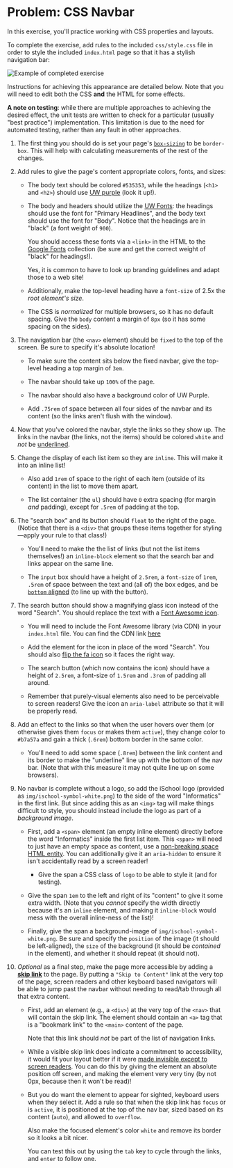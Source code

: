 # Problem: CSS Navbar

In this exercise, you'll practice working with CSS properties and layouts.

To complete the exercise, add rules to the included `css/style.css` file in order to style the included `index.html` page so that it has a stylish navigation bar:

![Example of completed exercise](img/sample-solution.gif)

Instructions for achieving this appearance are detailed below. Note that you will need to edit both the CSS **and** the HTML for some effects.

**A note on testing**: while there are multiple approaches to achieving the desired effect, the unit tests are written to check for a particular (usually "best practice") implementation. This limitation is due to the need for automated testing, rather than any fault in other approaches.


1. The first thing you should do is set your page's [`box-sizing`](https://info340.github.io/css-layouts.html#box-sizing) to be `border-box`. This will help with calculating measurements of the rest of the changes.

2. Add rules to give the page's content appropriate colors, fonts, and sizes:

    - The body text should be colored `#535353`, while the headings (`<h1>` and `<h2>`) should use [UW purple](https://www.washington.edu/brand/graphic-elements/primary-color-palette/) (look it up!).
  
    - The body and headers should utilize the [UW Fonts](https://www.washington.edu/brand/graphic-elements/font-download/): the headings should use the font for "Primary Headlines", and the body text should use the font for "Body". Notice that the headings are in "black" (a font weight of `900`).

        You should access these fonts via a `<link>` in the HTML to the [Google Fonts](https://fonts.google.com/) collection (be sure and get the correct weight of "black" for headings!).

        Yes, it is common to have to look up branding guidelines and adapt those to a web site!

    - Additionally, make the top-level heading have a `font-size` of 2.5x the _root element's size_.

    - The CSS is _normalized_ for multiple browsers, so it has no default spacing. Give the `body` content a margin of `8px` (so it has some spacing on the sides).

3. The navigation bar (the `<nav>` element) should be `fixed` to the top of the screen. Be sure to specify it's absolute location! 

    - To make sure the content sits below the fixed navbar, give the top-level heading a top margin of `3em`.

    - The navbar should take up `100%` of the page.

    - The navbar should also have a background color of UW Purple.
    
    - Add `.75rem` of space between all four sides of the navbar and its content (so the links aren't flush with the window).

4. Now that you've colored the navbar, style the links so they show up. The links in the navbar (the links, not the items) should be colored `white` and _not_ be [underlined](https://developer.mozilla.org/en-US/docs/Web/CSS/text-decoration).

5. Change the display of each list item so they are `inline`. This will make it into an inline list!
 
    - Also add `1rem` of space to the right of each item (outside of its content) in the list to move them apart.

    - The list container (the `ul`) should have `0` extra spacing (for margin _and_ padding), except for `.5rem` of padding at the top.

6. The "search box" and its button should `float` to the right of the page. (Notice that there is a `<div>` that groups these items together for styling&mdash;apply your rule to that class!)

    - You'll need to make the the list of links (but not the list items themselves!) an `inline-block` element so that the search bar and links appear on the same line.

    - The `input` box should have a height of `2.5rem`, a `font-size` of `1rem`, `.5rem` of space between the text and (all of) the box edges, and be [`bottom` aligned](https://developer.mozilla.org/en-US/docs/Web/CSS/vertical-align) (to line up with the button).

7. The search button should show a magnifying glass icon instead of the word "Search". You should replace the text with a [Font Awesome icon](https://fontawesome.com/icons/search?style=solid).

    - You will need to include the Font Awesome library (via CDN) in your `index.html` file. You can find the CDN link [here](https://cdnjs.com/libraries/font-awesome) 
    

    - Add the element for the icon in place of the word "Search". You should also [flip the fa icon](https://fontawesome.com/how-to-use/on-the-web/styling/rotating-icons) so it faces the right way.

    - The search button (which now contains the icon) should have a height of `2.5rem`, a font-size of `1.5rem` and `.3rem` of padding all around.

    - Remember that purely-visual elements also need to be perceivable to screen readers! Give the icon an `aria-label` attribute so that it will be properly read.

8. Add an effect to the links so that when the user hovers over them (or otherwise gives them `focus` or makes them `active`), they change color to `#b7a57a` and gain a thick (`.6rem`) bottom border in the same color.

    - You'll need to add some space (`.8rem`) between the link content and its border to make the "underline" line up with the bottom of the nav bar. (Note that with this measure it may not quite line up on some browsers).

9. No navbar is complete without a logo, so add the iSchool logo (provided as `img/ischool-symbol-white.png`) to the side of the word "Informatics" in the first link. But since adding this as an `<img>` tag will make things difficult to style, you should instead include the logo as part of a _background image_.

    - First, add a `<span>` element (an empty inline element) directly before the word "Informatics" inside the first list item. This `<span>` will need to just have an empty space as content, use a [non-breaking space HTML entity](https://www.w3schools.com/html/html_entities.asp). You can additionally give it an `aria-hidden` to ensure it isn't accidentally read by a screen reader!

        - Give the span a CSS class of `logo` to be able to style it (and for testing).

    - Give the span `1em` to the left and right of its "content" to give it some extra width. (Note that you _cannot_ specify the width directly because it's an `inline` element, and making it `inline-block` would mess with the overall inline-ness of the list)!

    - Finally, give the span a background-image of `img/ischool-symbol-white.png`. Be sure and specify the `position` of the image (it should be left-aligned), the `size` of the background (it should be _contained_ in the element), and whether it should repeat (it should not).

10. _Optional_ as a final step, make the page more accessible by adding a [**skip link**](http://webaim.org/techniques/skipnav/) to the page. By putting a `"Skip to Content"` link at the very top of the page, screen readers and other keyboard based navigators will be able to jump past the navbar without needing to read/tab through all that extra content.

    - First, add an element (e.g., a `<div>`) at the very top of the `<nav>` that will contain the skip link. The element should contain an `<a>` tag that is a "bookmark link" to the `<main>` content of the page.
    
        Note that this link should _not_ be part of the list of navigation links.

    - While a visible skip link does indicate a commitment to accessibility, it would fit your layout better if it were [made invisible except to screen readers](http://webaim.org/techniques/css/invisiblecontent/). You can do this by giving the element an absolute position off screen, and making the element very very tiny (by not 0px, because then it won't be read)!

    - But you do want the element to appear for sighted, keyboard users when they select it. Add a rule so that when the skip link has `focus` or is `active`, it is positioned at the top of the nav bar, sized based on its content (`auto`), and allowed to `overflow`.

        Also make the focused element's color `white` and remove its border so it looks a bit nicer.

        You can test this out by using the `tab` key to cycle through the links, and `enter` to follow one.
